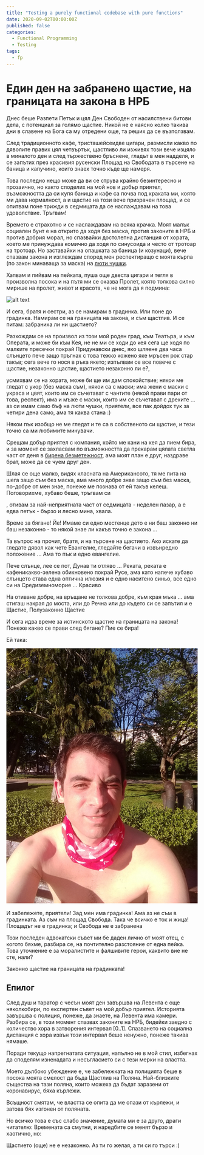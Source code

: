 ```yaml
---
title: "Testing a purely functional codebase with pure functions"
date: 2020-09-02T00:00:00Z
published: false
categories:
  - Functional Programming
  - Testing
tags:
  - fp
---
```


# Един ден на забранено щастие, на границата на закона в НРБ

Днес беше Разпети Петък и цял Ден Свободен от насилствени битови дела, с потенциал за голямо щастие. Никой не е наясно колко такива дни
в славене на Бога са му отредени още, та реших да се възползвам. 

След традиционното кафе, тристашейсеидве цигари, размисли какво по дяволите правих цял четвъртък, щастливо ли изживях
този вече изцяло в миналото ден и след тържествено бръснене, гладът в мен надделя, и се запътих през красивия русенски Площад на Свободата
в търсене на баница и капучино, които знаех точно къде ще намеря.

Това последно нещо може да ви се струва крайно безинтересно и прозаично, но както споделих на мой нов и добър приятел,
възможността да си купя баница и кафе са почва под краката ми, която ми дава нормалност, а и щастие на този вече призрачен
площад, и се опитвам поне трижди в седмицата да се наслаждавам на това удоволствие. Тръгвам!

Времето е страхотно и се наслаждавам на всяка крачка. Моят малък социален бунт е на открито да ходя без маска,
против законите в НРБ и против добрия морал, но спазвайки достолепна дистанция от хората, което ме принуждава комично
да ходя по синусоида и често от тротоар на тротоар. Но заставайки на опашката за баница (и козунаци), вече спазвам закона
и изглеждам според мен респектиращо с моята кърпа (по закон минаваща за маска) на [люти чушки](https://www.facebook.com/ChilipeppersCause/).

Хапвам и пийвам на пейката, пуша още двеста цигари и тегля в произволна посока и на пътя ми се оказва Пролет,
която толкова силно мирише на пролет, живот и красота, че не мога да я подмина:

![alt text](../assets/images/forbidden-happiness/flowers.jpg "spring flowers in Ruse city centre, april 2020")

И сега, братя и сестри, аз се намирам в градинка. Или поне до градинка. Намирам се на границата на закона, и съм
щастлив. И се питам: забраниха ли ни щастието?

Разхождам се на произвол из този мой роден град, към Театъра, и към Операта, и може би към Кея, не не ми се ходи до кея сега
ще ходя по малките пресечки покрай Придунавски днес, яко шляене два часа слънцето пече защо тръгнах с това тежко кожено
яке мръсен рок стар такъв; сега вече го нося в ръка якето; изпълвам се все повече с щастие, незаконно щастие, щастието незаконно ли е?,

усмихвам се на хората, може би ще им дам спокойствие; някои ме гледат с укор (без маска съм), някои са с маски; има жени
с маски с украса и цвят, които им се съчетават с чантите (някой прави пари от това, респект), има и мъже с маски, които им
се съчетават с дрехите ... аз си имам само бъф на люти чушки, приятели, все пак дойдох тук за четири дена само, ама тя каква
стана :)

Някои пък изобщо не ме гледат и те са в собственото си щастие, и тези точно са ми любимите минувачи.

Срещам добър приятел с компания, който ме кани на кея да пием бира, и за момент се захласвам по възможността да прекарам 
цялата светла част от деня в [бирена безметежност](https://www.youtube.com/watch?v=Hlp_DLN8ijQ), ама моят план е друг,
наздраве брат, може да се чуем друг ден.
 
Шлая се още малко, видях класната на Американсото, тя ме пита на шега защо съм
без маска, ама много добре знае защо съм без маска, по-добре от мен знае, понеже ме познава от ей такъв келеш.
Поговорихме, хубаво беше, тръгвам си

, отивам за най-неприятната част от седмицата - неделен пазар, а е едва петък - бързо
и лесно мина, хвала.

Време за бягане! Йе! Имаме си едно местенце дето е ни баш законно ни баш незаконно - то някой знае ли какъв точно е закона ...
 
Та въпрос на прочит, братя, и на търсене на щастието. Ако искате да гледате дявол как чете Евангелие, гледайте бегачи в 
извънредно положение ... Ама то пък и едно евангелие.

Пече слънце, лее се пот, Дунав ти отляво ... Реката, реката е кафеникакво-зелена обикновено покрай Русе, ама като напече хубаво слънцето
става една оптична илюзия и е едно наситено синьо, все едно си на Средиземноморие ... Красиво

На отиване добре, на връщане не толкова добре, към края мъка ... ама стигаш накрая до моста, или до Речна или до където
си се запътил и е Щастие, Полузаконно Щастие

И сега идва време за истинското щастие на границата на закона! Понеже какво се прави след бягане? Пие се бира!

Ей така:

![alt text](../assets/images/forbidden-happiness/borderline_legal_beer.jpg "borderline legal beer drinking, Ruse city centre, april 2020")

И забележете, приятели! Зад мен има градинка! Ама аз не съм в градинката. Аз съм на площад Свобода. Така че всичко е ток
и жица! Площадът не е градинка; и Свобода не е забранена

Този последен адвокатски съвет ми бе даден лично от моят отец, с когото бяхме, разбира се, на почтително разстояние от една
пейка. Това уточнение е за моралистите и фалшивите герои, каквито вие не сте, нали?

Законно щастие на границата на градинката!

## Епилог

След душ и таратор с чесън моят ден завършва на Левента с още няколкобири, по експертен съвет на мой добър приятел. 
Историята завършва с полиция, понеже, да знаете, на Левента има камери. Разбира се, в този момент спазвах законите на 
НРБ, бидейки заедно с количество хора в затворения интервал [0..1]. Спазването на социална дистанция с хора извън този
интервал беше ненужно, понеже такива нямаше.

Поради текущо напрегнатата ситуация, напълно не в мой стил, избегнах да споделям изненадата и несъгласието си с тези мерки на властта.
 
Моето дълбоко убеждение е, че забележката на полицията беше в посока моята смелост да бъда Щастлив на Поляна. 
Най-близките същества на тази поляна, които можеха да бъдат заразени от коронавирус, бяха кърлежи.

Всъщност смятам, че властта се опита да ме опази от кърлежи, и затова бях изгонен от поляната.

Но всичко това е със слабо значение, думата ми е за друго, драги читателю:
Времената са смутни, и наредбите се менят бързо и хаотично, но:
 
Щастието (още) не е незаконно. Аз ти го желая, а ти си го търси :)


















